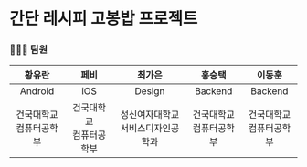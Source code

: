 # 간단 레시피 고봉밥 프로젝트

### 🧑‍🤝‍🧑 팀원

|황유란|페비|최가은|홍승택|이동훈|
|:------:|:------:|:------:|:------:|:------:|
|Android|iOS|Design|Backend|Backend|
|건국대학교<br>컴퓨터공학부|건국대학교<br>컴퓨터공학부|성신여자대학교<br>서비스디자인공학과|건국대학교<br>컴퓨터공학부|건국대학교<br>컴퓨터공학부|
